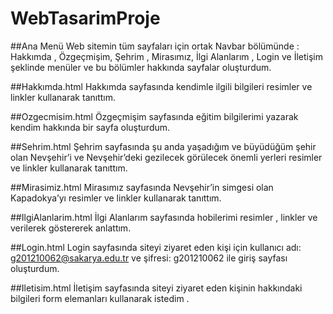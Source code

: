 # WebTasarimProje
##Ana Menü Web sitemin tüm sayfaları için ortak Navbar bölümünde : Hakkımda , Özgeçmişim, Şehrim , Mirasımız, İlgi Alanlarım , Login ve İletişim şeklinde menüler ve bu bölümler hakkında sayfalar oluşturdum.

##Hakkımda.html Hakkımda sayfasında kendimle ilgili bilgileri resimler ve linkler kullanarak tanıttım.

##Ozgecmisim.html Özgeçmişim sayfasında eğitim bilgilerimi yazarak kendim hakkında bir sayfa oluşturdum.

##Sehrim.html Şehrim sayfasında şu anda yaşadığım ve büyüdüğüm şehir olan Nevşehir’i ve Nevşehir’deki gezilecek görülecek önemli yerleri resimler ve linkler kullanarak tanıttım.

##Mirasimiz.html Mirasımız sayfasında Nevşehir’in simgesi olan Kapadokya’yı resimler ve linkler kullanarak tanıttım.

##IlgiAlanlarim.html İlgi Alanlarım sayfasında hobilerimi resimler , linkler ve verilerek göstererek anlattım.

##Login.html Login sayfasında siteyi ziyaret eden kişi için kullanıcı adı: g201210062@sakarya.edu.tr ve şifresi: g201210062 ile giriş sayfası oluşturdum.

##Iletisim.html İletişim sayfasında siteyi ziyaret eden kişinin hakkındaki bilgileri form elemanları kullanarak istedim .
